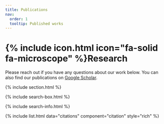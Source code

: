 ```yaml
---
title: Publications
nav:
  order: 1
  tooltip: Published works
---
```


# {% include icon.html icon="fa-solid fa-microscope" %}Research

Please reach out if you have any questions about our work below. You can also find our publications on [Google Scholar](https://scholar.google.com/citations?hl=en&user=N7onVOEAAAAJ).

{% include section.html %}



{% include search-box.html %}

{% include search-info.html %}

{% include list.html data="citations" component="citation" style="rich" %}


